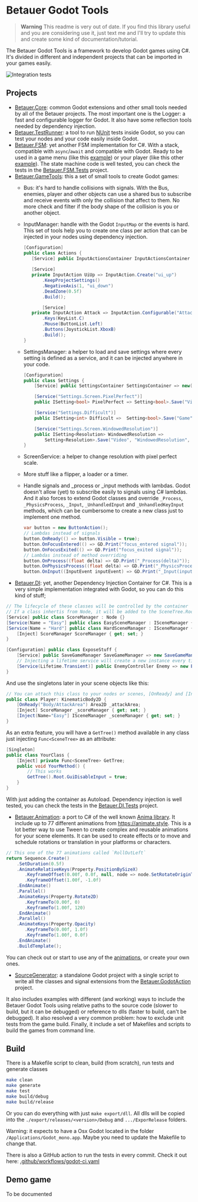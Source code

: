 # Betauer Godot Tools

> **Warning**
> This readme is very out of date. If you find this library useful and you are considering use it, just text me and I'll try to update this and create some kind of documentation/tutorial.

The Betauer Godot Tools is a framework to develop Godot games using C#. It's divided in different and independent projects that can be imported in your games easily.


![Integration tests](https://github.com/avilches/BetauerGodotTools/actions/workflows/godot-ci.yaml/badge.svg)

## Projects
- [Betauer.Core](Betauer.Core): common Godot extensions and other small tools needed by all of the Betauer projects. The most important one is the Logger: a fast and configurable logger for Godot. It also have some reflection tools
  needed by dependency injection.
- [Betauer.TestRunner](Betauer.TestRunner): a tool to run [NUnit](https://nunit.org/) tests inside Godot, so you can test your nodes and your code easily inside Godot.
- [Betauer.FSM](Betauer.FSM): yet another FSM implementation for C#. With a stack, compatible with `async`/`await` and compatible with Godot. Ready to be used in a game menu (like this [example](DemoGame/Game/Managers/MainFSM.cs)) or your player (like this other [example](DemoGame/Game/Character/Player/PlayerFSM.cs)).
  The state machine code is well tested, you can check the tests in the [Betauer.FSM.Tests](Betauer.FSM.Tests) project.
- [Betauer.GameTools](Betauer.GameTools): this a set of small tools to create Godot games:
    - Bus: it's hard to handle collisions with signals. With the Bus, enemies, player and other objects can use a shared bus to subscribe and receive events with only the collision that affect to them. No more check and filter if the body shape of the collision is you or another object.
    - InputManager: handle with the Godot `InputMap` or the events is hard. This set of tools help you to create one class per action that can be injected in your
      nodes using dependency injection.
       ````C#
      [Configuration]
      public class Actions {
          [Service] public InputActionsContainer InputActionsContainer => new();
          
          [Service]
          private InputAction UiUp => InputAction.Create("ui_up")
              .KeepProjectSettings()
              .NegativeAxis(1, "ui_down")
              .DeadZone(0.5f)
              .Build();
  
              [Service]
          private InputAction Attack => InputAction.Configurable("Attack")
              .Keys(KeyList.C)
              .Mouse(ButtonList.Left)
              .Buttons(JoystickList.XboxB)
              .Build();
      }
      ```` 
    - SettingsManager: a helper to load and save settings where every setting is defined as a service, and it can be injected anywhere in your code.
      ````C#
      [Configuration]
      public class Settings {
          [Service] public SettingsContainer SettingsContainer => new(AppTools.GetUserFile("settings.ini"));
  
          [Service("Settings.Screen.PixelPerfect")]
          public ISetting<bool> PixelPerfect => Setting<bool>.Save("Video", "PixelPerfect", false);
  
          [Service("Settings.Difficult")]
          public ISetting<int> Difficult =>  Setting<bool>.Save("Game", "Difficult", 1);
  
          [Service("Settings.Screen.WindowedResolution")]
          public ISetting<Resolution> WindowedResolution =>
              Setting<Resolution>.Save("Video", "WindowedResolution", ApplicationConfig.Configuration.BaseResolution);
      }    
      ````
    - ScreenService: a helper to change resolution with pixel perfect scale.
    - More stuff like a flipper, a loader or a timer.
    - Handle signals and _process or _input methods with lambdas. Godot doesn't allow (yet) to subscribe easily to signals using C# lambdas. And it also forces to extend Godot classes and override `_Process`, `_PhysicsProcess`, `_Input`, `_UnhandledInput` and `_UnhandledKeyInput` methods, which can be cumbersome to create a new class just to implement one method.

      ```C#
      var button = new ButtonAction();
      // Lambdas instead of signals
      button.OnReady(() => button.Visible = true);
      button.OnFocusEntered(() => GD.Print("focus_entered signal"));
      button.OnFocusExited(() => GD.Print("focus_exited signal"));
      // Lambdas instead of method overriding
      button.OnProcess((float delta) => GD.Print("_Process(delta)"));  
      button.OnPhysicsProcess((float delta) => GD.Print("_PhysicsProcess(delta)"));  
      button.OnInput((InputEvent inputEvent) => GD.Print("_Input(inputEvent)"));  
      ```
- [Betauer.DI](Betauer.DI): yet, another Dependency Injection Container for C#.
  This is a very simple implementation integrated with Godot, so you can do this kind of stuff;
```C#
// The lifecycle of these classes will be controlled by the container 
// If a class inhertis from Node, it will be added to the SceneTree.Root like an autoload
[Service] public class ScoreManager : Node {}
[Service(Name = "Easy"] public class EasySceneManager : ISceneManager {}
[Service(Name = "Hard"] public class HardSceneManager : ISceneManager {
    [Inject] ScoreManager ScoreManager { get; set; }
}

[Configuration] public class ExposeStuff {
    [Service] public SaveGameManager SaveGameManager => new SaveGameManager();
    // Injecting a lifetime service will create a new instance every time is injected
    [Service(Lifetime.Transient)] public EnemyController Enemy => new EnemyController();
}
```

And use the singletons later in your scene objects like this:
```C#
// You can attach this class to your nodes or scenes, [OnReady] and [Inject] will be resolved at runtime
public class Player: KinematicBody2D {
    [OnReady("Body/AttackArea") Area2D _attackArea;
    [Inject] ScoreManager _scoreManager { get; set; }
    [Inject(Name="Easy"] ISceneManager _sceneManager { get; set; }
}
```
As an extra feature, you will have a `GetTree()` method available in any class just injecting `Func<SceneTree>` as an attribute:
```C#
[Singleton]
public class YourClass {
    [Inject] private Func<SceneTree> GetTree;
    public void YourMethod() {
        // This works
        GetTree().Root.GuiDisableInput = true;
    }
}
```
With just adding the container as Autoload. Dependency injection is well tested, you can check the tests in the [Betauer.DI.Tests](Betauer.DI.Tests) project.
- [Betauer.Animation](Betauer.Animation): a port to C# of the well known [Anima library](https://github.com/ceceppa/anima). It include up to 77 different animations from https://animate.style. This is a lot better way to use Tween to create complex and reusable animations for your scene elements. It can be used to create effects or to move and schedule rotations or translation in your platforms or characters.
```C#
// This one of the 77 animations called `RollOutLeft`
return Sequence.Create()
    .SetDuration(0.5f)
    .AnimateRelativeKeys(Property.PositionBySizeX)
       .KeyframeOffset(0.00f, 0.0f, null, node => node.SetRotateOriginToCenter())
       .KeyframeOffset(1.00f, -1.0f)
    .EndAnimate()
    .Parallel()
    .AnimateKeys(Property.Rotate2D)
       .KeyframeTo(0.00f, 0)
       .KeyframeTo(1.00f, 120)
    .EndAnimate()
    .Parallel()
    .AnimateKeys(Property.Opacity)
       .KeyframeTo(0.00f, 1.0f)
       .KeyframeTo(1.00f, 0.0f)
    .EndAnimate()
    .BuildTemplate();
```
You can check out or start to use any of the [animations](Betauer.Animation/Template.cs), or create your own ones.

- [SourceGenerator](SourceGenerator): a standalone Godot project with a single script to write all the classes and signal extensions from the [Betauer.GodotAction](Betauer.GodotAction) project.

It also includes examples with different (and working) ways to include the Betauer Godot Tools using relative paths to the source code (slower to build, but it can be debugged) or reference to dlls (faster to build, can't be debugged). It also resolved a very common problem: how to exclude unit tests from the game build. Finally, it include a set of Makefiles and scripts to build the games from command line.

## Build

There is a Makefile script to clean, build (from scratch), run tests and generate classes
```bash
make clean 
make generate 
make test
make build/debug
make build/release
```
Or you can do everything with just `make export/dll`. All dlls will be copied into the `./export/releases/<version>/Debug` and `.../ExporRelease` folders.

Warning: it expects to have a Osx Godot located in the folder `/Applications/Godot_mono.app`. Maybe you need to update the Makefile to change that.

There is also a GitHub action to run the tests in every commit. Check it out here: [.github/workflows/godot-ci.yaml](.github/workflows/godot-ci.yaml)

## Demo game

To be documented